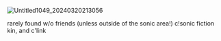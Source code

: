 ![Untitled1049_20240320213056](https://github.com/SznicPrime/SznicPrime/assets/139255072/ff64a898-e7fd-4ba5-a70b-7aa583c6a21b)

rarely found w/o friends (unless outside of the sonic area!)
c!sonic fiction kin, and c'link

